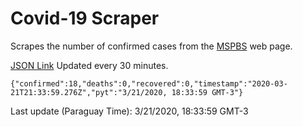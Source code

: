 # Covid-19 Scraper

Scrapes the number of confirmed cases from the [MSPBS](https://www.mspbs.gov.py/covid-19.php) web page.

[JSON Link](https://jmayalag.github.io/covid19-scrape/cases.json)
Updated every 30 minutes.
```
{"confirmed":18,"deaths":0,"recovered":0,"timestamp":"2020-03-21T21:33:59.276Z","pyt":"3/21/2020, 18:33:59 GMT-3"}
```
Last update (Paraguay Time): 3/21/2020, 18:33:59 GMT-3